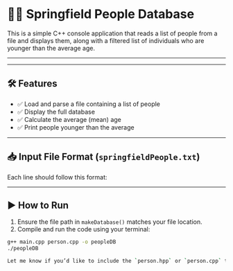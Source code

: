 # 🧑‍💻 Springfield People Database

This is a simple C++ console application that reads a list of people from a file and displays them, along with a filtered list of individuals who are younger than the average age.

---

---

## 🛠️ Features

- ✅ Load and parse a file containing a list of people  
- ✅ Display the full database  
- ✅ Calculate the average (mean) age  
- ✅ Print people younger than the average  

---

## 📥 Input File Format (`springfieldPeople.txt`)

Each line should follow this format:


---

## ▶️ How to Run

1. Ensure the file path in `makeDatabase()` matches your file location.
2. Compile and run the code using your terminal:

```bash
g++ main.cpp person.cpp -o peopleDB
./peopleDB

Let me know if you’d like to include the `person.hpp` or `person.cpp` template as well!
